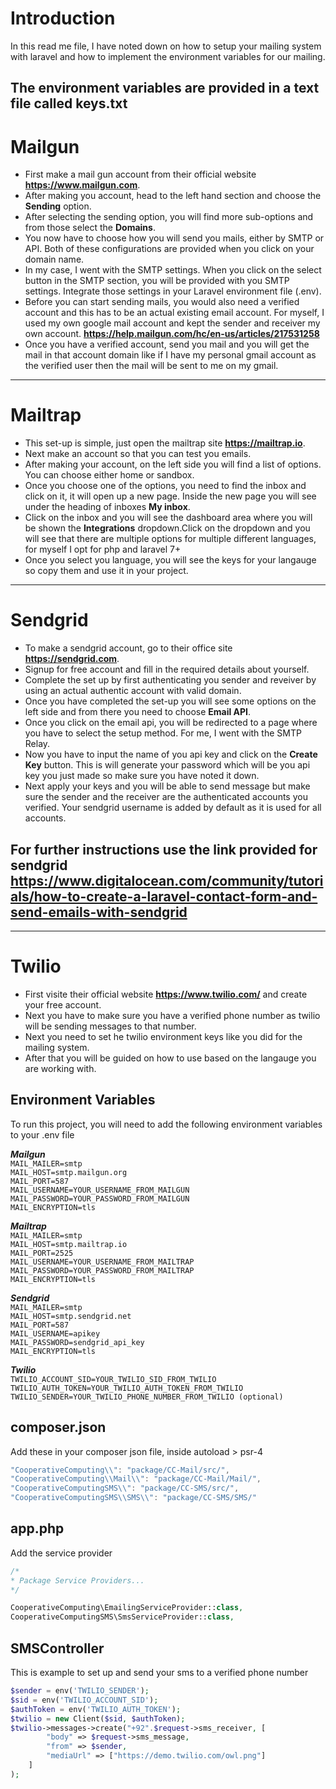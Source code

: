 
# Introduction

In this read me file, I have noted down on how to setup your mailing system
with laravel and how to implement the environment variables for our mailing.

The environment variables are provided in a text file called **keys.txt** 
-

# Mailgun

- First make a mail gun account from their official website **https://www.mailgun.com**.
- After making you account, head to the left hand section and choose the **Sending** option.
- After selecting the sending option, you will find more sub-options and from those select the **Domains**.
- You now have to choose how you will send you mails, either by SMTP or API. Both of these configurations are provided when you click on your domain name.
- In my case, I went with the SMTP settings. When you click on the select button in the SMTP section, you will be provided with you SMTP settings. Integrate those settings in your Laravel environment file (.env).
- Before you can start sending mails, you would also need a verified account and this has to be an actual existing email account. For myself, I used my own google mail account and kept the sender and receiver my own account. **https://help.mailgun.com/hc/en-us/articles/217531258**
- Once you have a verified account, send you mail and you will get the mail in that account domain like if I have my personal gmail account as the verified user then the mail will be sent to me on my gmail.
---
# Mailtrap

- This set-up is simple, just open the mailtrap site **https://mailtrap.io**.
- Next make an account so that you can test you emails.
- After making your account, on the left side you will find a list of options. You can choose either home or sandbox.
- Once you choose one of the options, you need to find the inbox and click on it, it will open up a new page. Inside the new page you will see under the heading of inboxes **My inbox**.
- Click on the inbox and you will see the dashboard area where you will be shown the **Integrations** dropdown.Click on the dropdown and you will see that there are multiple options for multiple different languages, for myself I opt for php and laravel 7+
- Once you select you language, you will see the keys for your langauge so copy them and use it in your project.
---
# Sendgrid
- To make a sendgrid account, go to their office site **https://sendgrid.com**.
- Signup for free account and fill in the required details about yourself.
- Complete the set up by first authenticating you sender and reveiver by using an actual authentic account with valid domain.
- Once you have completed the set-up you will see some options on the left side and from there you need to choose **Email API**.
- Once you click on the email api, you will be redirected to a page where you have to select the setup method. For me, I went with the SMTP Relay.
- Now you have to input the name of you api key and click on the **Create Key** button. This is will generate your password which will be you api key you just made so make sure you have noted it down.
- Next apply your keys and you will be able to send message but make sure the sender and the receiver are the authenticated accounts you verified. Your sendgrid username is added by default as it is used for all accounts.

 
For further instructions use the link provided for sendgrid https://www.digitalocean.com/community/tutorials/how-to-create-a-laravel-contact-form-and-send-emails-with-sendgrid 
-
--- 

# Twilio
- First visite their official website **https://www.twilio.com/** and create your free account.
- Next you have to make sure you have a verified phone number as twilio will be sending messages to that number.
- Next you need to set he twilio environment keys like you did for the mailing system.
- After that you will be guided on how to use based on the langauge you are working with.

## Environment Variables

To run this project, you will need to add the following environment variables to your .env file

***Mailgun***
\
`MAIL_MAILER=smtp`
\
`MAIL_HOST=smtp.mailgun.org`
\
`MAIL_PORT=587`
\
`MAIL_USERNAME=YOUR_USERNAME_FROM_MAILGUN`
\
`MAIL_PASSWORD=YOUR_PASSWORD_FROM_MAILGUN`
\
`MAIL_ENCRYPTION=tls`

***Mailtrap***
\
`MAIL_MAILER=smtp`
\
`MAIL_HOST=smtp.mailtrap.io`
\
`MAIL_PORT=2525`
\
`MAIL_USERNAME=YOUR_USERNAME_FROM_MAILTRAP`
\
`MAIL_PASSWORD=YOUR_PASSWORD_FROM_MAILTRAP`
\
`MAIL_ENCRYPTION=tls`

***Sendgrid***
\
`MAIL_MAILER=smtp`
\
`MAIL_HOST=smtp.sendgrid.net`
\
`MAIL_PORT=587`
\
`MAIL_USERNAME=apikey`
\
`MAIL_PASSWORD=sendgrid_api_key`
\
`MAIL_ENCRYPTION=tls`

***Twilio***
\
`TWILIO_ACCOUNT_SID=YOUR_TWILIO_SID_FROM_TWILIO`
\
`TWILIO_AUTH_TOKEN=YOUR_TWILIO_AUTH_TOKEN_FROM_TWILIO`
\
`TWILIO_SENDER=YOUR_TWILIO_PHONE_NUMBER_FROM_TWILIO (optional)`

## composer.json
Add these in your composer json file, inside autoload > psr-4
```javascript
"CooperativeComputing\\": "package/CC-Mail/src/",
"CooperativeComputing\\Mail\\": "package/CC-Mail/Mail/",
"CooperativeComputingSMS\\": "package/CC-SMS/src/",
"CooperativeComputingSMS\\SMS\\": "package/CC-SMS/SMS/"
```
## app.php
Add the service provider
```php
/*
* Package Service Providers...
*/

CooperativeComputing\EmailingServiceProvider::class,
CooperativeComputingSMS\SmsServiceProvider::class,
```
## SMSController
This is example to set up and send your sms to a verified phone number 
```php
$sender = env('TWILIO_SENDER');
$sid = env('TWILIO_ACCOUNT_SID');
$authToken = env('TWILIO_AUTH_TOKEN');
$twilio = new Client($sid, $authToken);
$twilio->messages->create("+92".$request->sms_receiver, [
        "body" => $request->sms_message,
        "from" => $sender,
        "mediaUrl" => ["https://demo.twilio.com/owl.png"]
    ]
);
```